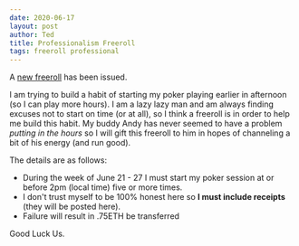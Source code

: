 ```yaml
---
date: 2020-06-17
layout: post
author: Ted
title: Professionalism Freeroll
tags: freeroll professional
---
```

A [new freeroll](https://freerollio.github.io/#0xdb1d5ed65ebde8809fbb4f4a64fd47fb1bae723cf716d17f489c1738b9e96a6d) has been issued.

I am trying to build a habit of starting my poker playing earlier in afternoon (so I can play more hours). I am a lazy lazy man and am always finding excuses not to start on time (or at all), so I think a freeroll is in order to help me build this habit. My buddy Andy has never seemed to have a problem _putting in the hours_ so I will gift this freeroll to him in hopes of channeling a bit of his energy (and run good).

The details are as follows:
- During the week of June 21 - 27 I must start my poker session at or before 2pm (local time) five or more times.
- I don't trust myself to be 100% honest here so **I must include receipts** (they will be posted here).
- Failure will result in .75ETH be transferred

Good Luck Us. 

